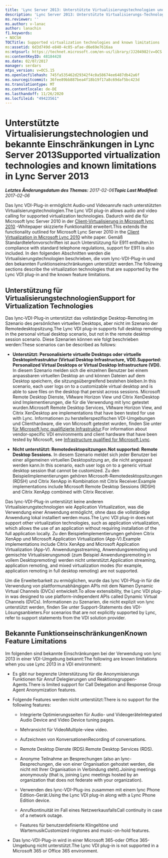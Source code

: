 ```yaml
---
title: 'Lync Server 2013: Unterstützte Virtualisierungstechnologien und bekannte Einschränkungen'
description: 'Lync Server 2013: Unterstützte Virtualisierungs-Technologien und bekannte Einschränkungen.'
ms.reviewer: ''
ms.author: v-lanac
author: lanachin
f1.keywords:
- NOCSH
TOCTitle: Supported virtualization technologies and known limitations
ms:assetid: 6d3d749d-e840-4c05-afae-d6e69e7616aa
ms:mtpsurl: https://technet.microsoft.com/en-us/library/JJ204982(v=OCS.15)
ms:contentKeyID: 48184428
ms.date: 02/07/2017
manager: serdars
mtps_version: v=OCS.15
ms.openlocfilehash: 745fa535462d29342f4c0a58674ee6487db42a6f
ms.sourcegitcommit: 36fee89bb887bea4f18b19f17a8c69daf5bc423d
ms.translationtype: MT
ms.contentlocale: de-DE
ms.lasthandoff: 11/26/2020
ms.locfileid: "49423561"
---
```

# <a name="supported-virtualization-technologies-and-known-limitations-in-lync-server-2013"></a><span data-ttu-id="91780-103">Unterstützte Virtualisierungstechnologien und bekannte Einschränkungen in Lync Server 2013</span><span class="sxs-lookup"><span data-stu-id="91780-103">Supported virtualization technologies and known limitations in Lync Server 2013</span></span>

<div data-xmlns="http://www.w3.org/1999/xhtml">

<div class="topic" data-xmlns="http://www.w3.org/1999/xhtml" data-msxsl="urn:schemas-microsoft-com:xslt" data-cs="https://msdn.microsoft.com/">

<div data-asp="https://msdn2.microsoft.com/asp">



</div>

<div id="mainSection">

<div id="mainBody"><span data-ttu-id="91780-104">

<span> </span></span><span class="sxs-lookup"><span data-stu-id="91780-104">

<span> </span></span></span>

<span data-ttu-id="91780-105">_**Letztes Änderungsdatum des Themas:** 2017-02-06_</span><span class="sxs-lookup"><span data-stu-id="91780-105">_**Topic Last Modified:** 2017-02-06_</span></span>

<span data-ttu-id="91780-106">Das lync VDI-Plug-in ermöglicht Audio-und Videoanrufe nach unterstützten Virtualisierungstechnologien.</span><span class="sxs-lookup"><span data-stu-id="91780-106">The Lync VDI plug-in allows audio and video calling for supported virtualization technologies.</span></span> <span data-ttu-id="91780-107">Dadurch wird die für Microsoft lync Server 2010 in der [Client-Virtualisierung in Microsoft lync 2010](https://go.microsoft.com/fwlink/?linkid=330447) -Whitepaper skizzierte Funktionalität erweitert.</span><span class="sxs-lookup"><span data-stu-id="91780-107">This extends the functionality outlined for Microsoft Lync Server 2010 in the [Client Virtualization in Microsoft Lync 2010](https://go.microsoft.com/fwlink/?linkid=330447) white paper.</span></span> <span data-ttu-id="91780-108">Gemäß Standardtelefonvorschriften ist auch Unterstützung für E911 enthalten.</span><span class="sxs-lookup"><span data-stu-id="91780-108">In compliance with standard telephone regulations, support for E911 is also included.</span></span> <span data-ttu-id="91780-109">In den folgenden Abschnitten werden die Virtualisierungstechnologien beschrieben, die vom lync-VDI-Plug-in und den bekannten Funktionseinschränkungen unterstützt werden.</span><span class="sxs-lookup"><span data-stu-id="91780-109">The following sections describe the virtualization technologies that are supported by the Lync VDI plug-in and the known feature limitations.</span></span>

<div>

## <a name="support-for-virtualization-technologies"></a><span data-ttu-id="91780-110">Unterstützung für Virtualisierungstechnologien</span><span class="sxs-lookup"><span data-stu-id="91780-110">Support for Virtualization Technologies</span></span>

<span data-ttu-id="91780-111">Das lync-VDI-Plug-in unterstützt das vollständige Desktop-Remoting im Szenario des persönlichen virtuellen Desktops, aber nicht im Szenario der Remotedesktopsitzung.</span><span class="sxs-lookup"><span data-stu-id="91780-111">The Lync VDI plug-in supports full desktop remoting in the personal virtual desktop scenario, but not in the remote desktop session scenario.</span></span> <span data-ttu-id="91780-112">Diese Szenarien können wie folgt beschrieben werden:</span><span class="sxs-lookup"><span data-stu-id="91780-112">These scenarios can be described as follows:</span></span>

  - <span data-ttu-id="91780-113">**Unterstützt: Personalisierte virtuelle Desktops oder virtuelle Desktopinfrastruktur (Virtual Desktop Infrastructure, VDI).**</span><span class="sxs-lookup"><span data-stu-id="91780-113">**Supported: Personalized Virtual Desktops or Virtual Desktop Infrastructure (VDI).**</span></span>   <span data-ttu-id="91780-114">In diesem Szenario melden sich die einzelnen Benutzer bei einem anpassbaren virtuellen Desktop an und können Dateien auf dem Desktop speichern, die sitzungsübergreifend bestehen bleiben.</span><span class="sxs-lookup"><span data-stu-id="91780-114">In this scenario, each user logs on to a customizable virtual desktop and is able to save files on the desktop that persist across sessions.</span></span> <span data-ttu-id="91780-115">Microsoft Remote Desktop Dienste, VMware Horizon View und Citrix XenDesktop sind Implementierungen, die für die Verwendung mit lync getestet wurden.</span><span class="sxs-lookup"><span data-stu-id="91780-115">Microsoft Remote Desktop Services, VMware Horizon View, and Citrix XenDesktop are implementations that have been tested for use with Lync.</span></span> <span data-ttu-id="91780-116">Informationen zu herstellerspezifischen VDI-Umgebungen und Clienthardware, die von Microsoft getestet wurden, finden Sie unter [für Microsoft lync qualifizierte Infrastruktur](https://go.microsoft.com/fwlink/?linkid=313435).</span><span class="sxs-lookup"><span data-stu-id="91780-116">For information about vendor-specific VDI environments and client hardware that have been tested by Microsoft, see [Infrastructure qualified for Microsoft Lync](https://go.microsoft.com/fwlink/?linkid=313435).</span></span>

  - <span data-ttu-id="91780-117">**Nicht unterstützt: Remotedesktopsitzungen.**</span><span class="sxs-lookup"><span data-stu-id="91780-117">**Not supported: Remote Desktop Sessions.**</span></span>   <span data-ttu-id="91780-118">In diesem Szenario meldet sich jeder Benutzer bei einer allgemeinen virtuellen Desktopsitzung an, die nicht angepasst werden kann.</span><span class="sxs-lookup"><span data-stu-id="91780-118">In this scenario, each user logs on to a generic virtual desktop session that cannot be customized.</span></span> <span data-ttu-id="91780-119">Zu den Beispielimplementierungen gehören Microsoft-Remotedesktopsitzungen (RDSH) und Citrix XenApp in Kombination mit Citrix Receiver.</span><span class="sxs-lookup"><span data-stu-id="91780-119">Example implementations include Microsoft Remote Desktop Sessions (RDSH) and Citrix XenApp combined with Citrix Receiver.</span></span>

<span data-ttu-id="91780-120">Das lync-VDI-Plug-in unterstützt keine anderen Virtualisierungstechnologien wie Application Virtualization, was die Verwendung einer Anwendung ermöglicht, ohne dass die vollständige Anwendung lokal installiert werden muss.</span><span class="sxs-lookup"><span data-stu-id="91780-120">The Lync VDI plug-in does not support other virtualization technologies, such as application virtualization, which allows the use of an application without requiring installation of the full application locally.</span></span> <span data-ttu-id="91780-121">Zu den Beispielimplementierungen gehören Citrix XenApp und Microsoft Application Virtualization (App-V).</span><span class="sxs-lookup"><span data-stu-id="91780-121">Example implementations include Citrix XenApp and Microsoft Application Virtualization (App-V).</span></span> <span data-ttu-id="91780-122">Anwendungsstreaming, Anwendungsremoting und gemischte Virtualisierungsmodi (zum Beispiel Anwendungsremoting in vollem Desktopremoting) werden nicht unterstützt.</span><span class="sxs-lookup"><span data-stu-id="91780-122">Application streaming, application remoting, and mixed virtualization modes (for example, application remoting in full desktop remoting) are not supported.</span></span>

<span data-ttu-id="91780-123">Um die Erweiterbarkeit zu ermöglichen, wurde das lync VDI-Plug-in für die Verwendung von plattformunabhängigen APIs mit dem Namen Dynamic Virtual Channels (DVCs) entwickelt.</span><span class="sxs-lookup"><span data-stu-id="91780-123">To allow extensibility, the Lync VDI plug-in was designed to use platform-independent APIs called Dynamic Virtual Channels (DVCs).</span></span> <span data-ttu-id="91780-124">Informationen zu Szenarien, die nicht explizit von lync unterstützt werden, finden Sie unter Support-Statements des VDI-Lösungsanbieters.</span><span class="sxs-lookup"><span data-stu-id="91780-124">For scenarios that are not explicitly supported by Lync, refer to support statements from the VDI solution provider.</span></span>

</div>

<div>

## <a name="known-feature-limitations"></a><span data-ttu-id="91780-125">Bekannte Funktionseinschränkungen</span><span class="sxs-lookup"><span data-stu-id="91780-125">Known Feature Limitations</span></span>

<span data-ttu-id="91780-126">Im folgenden sind bekannte Einschränkungen bei der Verwendung von lync 2013 in einer VDI-Umgebung bekannt:</span><span class="sxs-lookup"><span data-stu-id="91780-126">The following are known limitations when you use Lync 2013 in a VDI environment:</span></span>

  - <span data-ttu-id="91780-127">Es gibt nur begrenzte Unterstützung für die Anonymisierungs Funktionen für Anruf Delegierungen und Reaktionsgruppen-Agents.</span><span class="sxs-lookup"><span data-stu-id="91780-127">There is limited support for Call Delegation and Response Group Agent Anonymization features.</span></span>

  - <span data-ttu-id="91780-128">Folgende Features werden nicht unterstützt:</span><span class="sxs-lookup"><span data-stu-id="91780-128">There is no support for the following features:</span></span>
    
      - <span data-ttu-id="91780-129">Integrierte Optimierungsseiten für Audio- und Videogeräte</span><span class="sxs-lookup"><span data-stu-id="91780-129">Integrated Audio Device and Video Device tuning pages.</span></span>
    
      - <span data-ttu-id="91780-130">Mehransicht für Video</span><span class="sxs-lookup"><span data-stu-id="91780-130">Multiple-view video.</span></span>
    
      - <span data-ttu-id="91780-131">Aufzeichnen von Konversationen</span><span class="sxs-lookup"><span data-stu-id="91780-131">Recording of conversations.</span></span>
    
      - <span data-ttu-id="91780-132">Remote Desktop Dienste (RDS).</span><span class="sxs-lookup"><span data-stu-id="91780-132">Remote Desktop Services (RDS).</span></span>
    
      - <span data-ttu-id="91780-133">Anonyme Teilnahme an Besprechungen (also an lync-Besprechungen, die von einer Organisation gehostet werden, die nicht mit Ihrer Organisation in Verbindung steht).</span><span class="sxs-lookup"><span data-stu-id="91780-133">Joining meetings anonymously (that is, joining Lync meetings hosted by an organization that does not federate with your organization).</span></span>
    
      - <span data-ttu-id="91780-134">Verwenden des lync-VDI-Plug-ins zusammen mit einem lync Phone Edition-Gerät.</span><span class="sxs-lookup"><span data-stu-id="91780-134">Using the Lync VDI plug-in along with a Lync Phone Edition device.</span></span>
    
      - <span data-ttu-id="91780-135">Anrufkontinuität im Fall eines Netzwerkausfalls</span><span class="sxs-lookup"><span data-stu-id="91780-135">Call continuity in case of a network outage.</span></span>
    
      - <span data-ttu-id="91780-136">Features für benutzerdefinierte Klingeltöne und Wartemusik</span><span class="sxs-lookup"><span data-stu-id="91780-136">Customized ringtones and music-on-hold features.</span></span>

  - <span data-ttu-id="91780-137">Das lync-VDI-Plug-in wird in einer Microsoft 365-oder Office 365-Umgebung nicht unterstützt.</span><span class="sxs-lookup"><span data-stu-id="91780-137">The Lync VDI plug-in is not supported in a Microsoft 365 or Office 365 environment.</span></span>

<span data-ttu-id="91780-138"></div>

</div>

<span> </span>

</div>

</div>

</span><span class="sxs-lookup"><span data-stu-id="91780-138"></div>

</div>

<span> </span>

</div>

</div>

</span></span></div>

